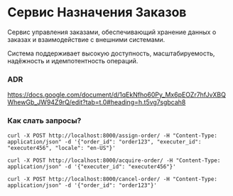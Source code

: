 # Сервис Назначения Заказов

Сервис управления заказами, обеспечивающий хранение данных о заказах и взаимодействие с внешними системами. 

Система поддерживает высокую доступность, масштабируемость, надёжность и идемпотентность операций.

### ADR

https://docs.google.com/document/d/1qEkNfho60Py_Mx6pEOZr7hfJvXBQWhewGb_JW94Z9rQ/edit?tab=t.0#heading=h.t5vg7sgbcah8

### Как слать запросы?

```
curl -X POST http://localhost:8000/assign-order/ -H "Content-Type: application/json" -d '{"order_id": "order123", "executer_id": "executer456", "locale": "en-US"}'

curl -X POST http://localhost:8000/acquire-order/ -H "Content-Type: application/json" -d '{"executer_id": "executer456"}'

curl -X POST http://localhost:8000/cancel-order/ -H "Content-Type: application/json" -d '{"order_id": "order123"}'
```